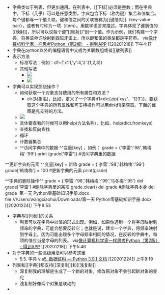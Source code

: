 - 字典类似于列表，但更加通用。在列表中，[[下标]]必须是整数；而在字典中，下标（几乎）可以是任意类型。字典包含下标（称为键）集合和值集合。每个键都与一个值关联。键和值之间的关联被称为[[键值对]]（key-value pair），或者有时称为一项（item）。用数学语言来描述，字典体现了键到值的[[映射]]，所以可以说每个键“[[映射]]”到一个值。作为示例，我们构建一个字典，将英语单词映射到西班牙语上，所以键和值的类型都是字符串。
via[像计算机科学家一样思考Python（第2版） - 得到APP](https://www.dedao.cn/reader?id=bBVDEXGGLn7eB51b8NjVRqDoQJPMk3aXaJWadYrXmAxE4Ov92lgzK6ZypxLqdQjp)
[[20201218]] 下午4:17
- 字典在python以外的编程语言中又成为关联数组或者[[散列表]]
- 表示方法
    - 标准写法：例如：d1={'x':1,'y':4,'z':[1,2,3]}
    - 其他写法
        - ![](https://firebasestorage.googleapis.com/v0/b/firescript-577a2.appspot.com/o/imgs%2Fapp%2Fxinyiheng%2FiCkUN3TtbJ.png?alt=media&token=cef6ad55-3ae6-4372-a858-884768065b14)
        - ![](https://firebasestorage.googleapis.com/v0/b/firescript-577a2.appspot.com/o/imgs%2Fapp%2Fxinyiheng%2FhCnsG6mNTM.png?alt=media&token=46409b59-b24d-41b7-9674-ba6df3929ccd)
- 字典可以实现那些操作？
    - 如何获取一个对象支持使用的所有属性和方法？
        - dir(对象名)，比如，定义了一个字典d1=dic{zip(‘xyz’，‘123’)}，要获取这个字典的所有属性和可支持操作可以用dir(d1)来获取。下面的截图是克支持的方法。
    - ![](https://firebasestorage.googleapis.com/v0/b/firescript-577a2.appspot.com/o/imgs%2Fapp%2Fxinyiheng%2FG6IREoWmbI.png?alt=media&token=93a7991a-763e-4fb9-91b7-f135150481a5)
    - 具体要查看的时候可以用help(方法名称)，比如，help(dict.fromkeys)
    - 查找和反向查找
    - 循环
    - 计数器集合
    - ^^访问字典中的数据
^^变量[key] ，如例：
grade = {'李雷':'98','韩梅梅':'99'}
print (grade['李雷']) #访问字典里的数据

^^更新字典的元素
^^变量[key] = 新值
grade = {'李雷':'98','韩梅梅':'99'}
grade['韩梅梅'] = 100 #更新字典的元素
print(grade)

^^字典的删除操作^^
grade = {'李雷':'98','韩梅梅':'99','马冬梅':'95'} del grade['李雷'] 
#删除字典里的某项 grade.clear() del grade 
#删除字典本身 del grade 
第一天  Python零基础知识手册.docx
file:///Users/wangxiaohui/Downloads/第一天  Python零基础知识手册.docx
[[20201224]] 下午9:53
- 字典与[[列表]]的关系
    - 列表可以在字典中以值的形式出现。例如，如果你遇到一个将字母映射到频率的字典，可能会想要反转它；也就是说，建立一个字典，将频率映射到字母上。因为可能出现多个字母频率相同的情况，在反转的字典中，每项的值应当是字母的列表。
via[像计算机科学家一样思考Python（第2版） - 得到APP](https://www.dedao.cn/reader?id=bBVDEXGGLn7eB51b8NjVRqDoQJPMk3aXaJWadYrXmAxE4Ov92lgzK6ZypxLqdQjp)
[[20201218]] 下午5:46
- 对于字典的一些高级用法可以参考这里
    - 5.5. 字典
via[5. 数据结构 — Python 3.9.1 文档](https://docs.python.org/zh-cn/3/tutorial/datastructures.html#dictionaries)
[[20201224]] 上午9:19
- 列表和[[字典]]都支持[[深复制]]和[[浅复制]]
    - 深复制我的理解是生成了一个新的对象，修改原对象不会引起新对象的变化
    - 浅复制好像两个对象是联动的
- 
